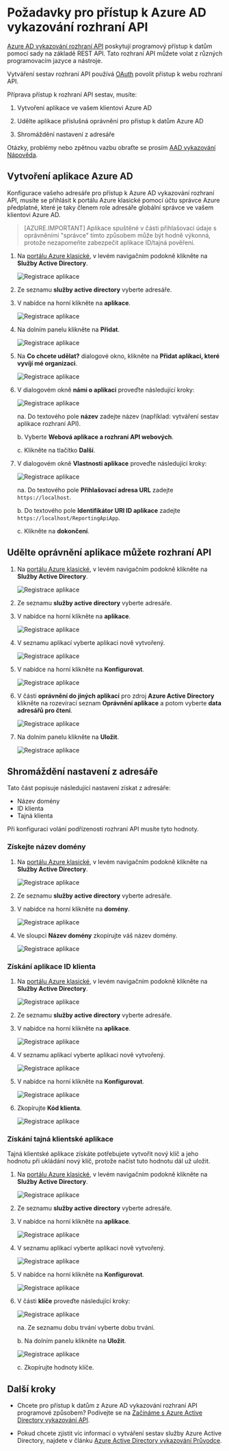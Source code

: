 <properties
    pageTitle="Požadavky pro přístup k rozhraní API sestav Azure AD. | Microsoft Azure"
    description="Další informace o požadavcích pro přístup k Azure AD vykazování rozhraní API"
    services="active-directory"
    documentationCenter=""
    authors="dhanyahk"
    manager="femila"
    editor=""/>

<tags
    ms.service="active-directory"
    ms.devlang="na"
    ms.topic="article"
    ms.tgt_pltfrm="na"
    ms.workload="identity"
    ms.date="09/25/2016"
    ms.author="dhanyahk;markvi"/>

# <a name="prerequisites-to-access-the-azure-ad-reporting-api"></a>Požadavky pro přístup k Azure AD vykazování rozhraní API 

[Azure AD vykazování rozhraní API](https://msdn.microsoft.com/library/azure/ad/graph/howto/azure-ad-reports-and-events-preview) poskytují programový přístup k datům pomocí sady na základě REST API. Tato rozhraní API můžete volat z různých programovacím jazyce a nástroje.

Vytváření sestav rozhraní API používá [OAuth](https://msdn.microsoft.com/library/azure/dn645545.aspx) povolit přístup k webu rozhraní API. 

Příprava přístup k rozhraní API sestav, musíte:

1. Vytvoření aplikace ve vašem klientovi Azure AD 

2. Udělte aplikace příslušná oprávnění pro přístup k datům Azure AD

3. Shromáždění nastavení z adresáře

Otázky, problémy nebo zpětnou vazbu obraťte se prosím [AAD vykazování Nápověda](mailto:aadreportinghelp@microsoft.com).


## <a name="create-an-azure-ad-application"></a>Vytvoření aplikace Azure AD

Konfigurace vašeho adresáře pro přístup k Azure AD vykazování rozhraní API, musíte se přihlásit k portálu Azure klasické pomocí účtu správce Azure předplatné, které je taky členem role adresáře globální správce ve vašem klientovi Azure AD.

> [AZURE.IMPORTANT] Aplikace spuštěné v části přihlašovací údaje s oprávněními "správce" tímto způsobem může být hodně výkonná, protože nezapomeňte zabezpečit aplikace ID/tajná pověření.


1. Na [portálu Azure klasické](https://manage.windowsazure.com), v levém navigačním podokně klikněte na **Služby Active Directory**.

    ![Registrace aplikace](./media/active-directory-reporting-api-prerequisites/01.png) 

2. Ze seznamu **služby active directory** vyberte adresáře.

3. V nabídce na horní klikněte na **aplikace**.

    ![Registrace aplikace](./media/active-directory-reporting-api-prerequisites/02.png) 

4. Na dolním panelu klikněte na **Přidat**.

    ![Registrace aplikace](./media/active-directory-reporting-api-prerequisites/03.png) 

5. Na **Co chcete udělat?** dialogové okno, klikněte na **Přidat aplikaci, které vyvíjí mé organizaci**. 

    ![Registrace aplikace](./media/active-directory-reporting-api-prerequisites/04.png) 


6. V dialogovém okně **námi o aplikaci** proveďte následující kroky: 

    ![Registrace aplikace](./media/active-directory-reporting-api-prerequisites/05.png) 

    na. Do textového pole **název** zadejte název (například: vytváření sestav aplikace rozhraní API).

    b. Vyberte **Webová aplikace a rozhraní API webových**.

    c. Klikněte na tlačítko **Další**.


7. V dialogovém okně **Vlastnosti aplikace** proveďte následující kroky: 

    ![Registrace aplikace](./media/active-directory-reporting-api-prerequisites/06.png) 

    na. Do textového pole **Přihlašovací adresa URL** zadejte `https://localhost`.

    b. Do textového pole **Identifikátor URI ID aplikace** zadejte ```https://localhost/ReportingApiApp```.

    c. Klikněte na **dokončení**.



## <a name="grant-your-application-permission-to-use-the-api"></a>Udělte oprávnění aplikace můžete rozhraní API

1. Na [portálu Azure klasické](https://manage.windowsazure.com/), v levém navigačním podokně klikněte na **Služby Active Directory**.

    ![Registrace aplikace](./media/active-directory-reporting-api-prerequisites/01.png) 

2. Ze seznamu **služby active directory** vyberte adresáře.

3. V nabídce na horní klikněte na **aplikace**.

    ![Registrace aplikace](./media/active-directory-reporting-api-prerequisites/02.png)


3. V seznamu aplikací vyberte aplikaci nově vytvořený.

    ![Registrace aplikace](./media/active-directory-reporting-api-prerequisites/07.png)

4. V nabídce na horní klikněte na **Konfigurovat**.

    ![Registrace aplikace](./media/active-directory-reporting-api-prerequisites/08.png)


5. V části **oprávnění do jiných aplikací** pro zdroj **Azure Active Directory** klikněte na rozevírací seznam **Oprávnění aplikace** a potom vyberte **data adresářů pro čtení**.

    ![Registrace aplikace](./media/active-directory-reporting-api-prerequisites/09.png)


5. Na dolním panelu klikněte na **Uložit**.

    ![Registrace aplikace](./media/active-directory-reporting-api-prerequisites/10.png)


## <a name="gather-configuration-settings-from-your-directory"></a>Shromáždění nastavení z adresáře

Tato část popisuje následující nastavení získat z adresáře:

- Název domény
- ID klienta
- Tajná klienta

Při konfiguraci volání podřízenosti rozhraní API musíte tyto hodnoty. 


### <a name="get-your-domain-name"></a>Získejte název domény

1. Na [portálu Azure klasické](https://manage.windowsazure.com), v levém navigačním podokně klikněte na **Služby Active Directory**.

    ![Registrace aplikace](./media/active-directory-reporting-api-prerequisites/01.png) 

2. Ze seznamu **služby active directory** vyberte adresáře.

3. V nabídce na horní klikněte na **domény**.

    ![Registrace aplikace](./media/active-directory-reporting-api-prerequisites/11.png) 

4. Ve sloupci **Název domény** zkopírujte váš název domény.

    ![Registrace aplikace](./media/active-directory-reporting-api-prerequisites/12.png) 


### <a name="get-the-applications-client-id"></a>Získání aplikace ID klienta

1. Na [portálu Azure klasické](https://manage.windowsazure.com), v levém navigačním podokně klikněte na **Služby Active Directory**.

    ![Registrace aplikace](./media/active-directory-reporting-api-prerequisites/01.png) 

2. Ze seznamu **služby active directory** vyberte adresáře.

3. V nabídce na horní klikněte na **aplikace**.

    ![Registrace aplikace](./media/active-directory-reporting-api-prerequisites/02.png) 

4. V seznamu aplikací vyberte aplikaci nově vytvořený.

    ![Registrace aplikace](./media/active-directory-reporting-api-prerequisites/07.png)

4. V nabídce na horní klikněte na **Konfigurovat**.

    ![Registrace aplikace](./media/active-directory-reporting-api-prerequisites/08.png)

4. Zkopírujte **Kód klienta**.

    ![Registrace aplikace](./media/active-directory-reporting-api-prerequisites/13.png)


### <a name="get-the-applications-client-secret"></a>Získání tajná klientské aplikace

Tajná klientské aplikace získáte potřebujete vytvořit nový klíč a jeho hodnotu při ukládání nový klíč, protože načíst tuto hodnotu dál už uložit.

1. Na [portálu Azure klasické](https://manage.windowsazure.com), v levém navigačním podokně klikněte na **Služby Active Directory**.

    ![Registrace aplikace](./media/active-directory-reporting-api-prerequisites/01.png) 

2. Ze seznamu **služby active directory** vyberte adresáře.

3. V nabídce na horní klikněte na **aplikace**.

    ![Registrace aplikace](./media/active-directory-reporting-api-prerequisites/02.png) 

4. V seznamu aplikací vyberte aplikaci nově vytvořený.

    ![Registrace aplikace](./media/active-directory-reporting-api-prerequisites/07.png)

4. V nabídce na horní klikněte na **Konfigurovat**.

    ![Registrace aplikace](./media/active-directory-reporting-api-prerequisites/08.png)

5. V části **klíče** proveďte následující kroky: 

    ![Registrace aplikace](./media/active-directory-reporting-api-prerequisites/14.png)

    na. Ze seznamu dobu trvání vyberte dobu trvání.

    b. Na dolním panelu klikněte na **Uložit**.

    ![Registrace aplikace](./media/active-directory-reporting-api-prerequisites/10.png)

    c. Zkopírujte hodnoty klíče.

## <a name="next-steps"></a>Další kroky

- Chcete pro přístup k datům z Azure AD vykazování rozhraní API programové způsobem? Podívejte se na [Začínáme s Azure Active Directory vykazování API](active-directory-reporting-api-getting-started.md).

- Pokud chcete zjistit víc informací o vytváření sestav služby Azure Active Directory, najdete v článku [Azure Active Directory vykazování Průvodce](active-directory-reporting-guide.md).  
